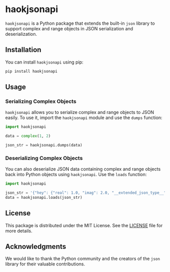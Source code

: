 # haokjsonapi

`haokjsonapi` is a Python package that extends the built-in `json` library to support complex and range objects in JSON serialization and deserialization.

## Installation

You can install `haokjsonapi` using pip:

```bash
pip install haokjsonapi
```

## Usage

### Serializing Complex Objects

`haokjsonapi` allows you to serialize complex and range objects to JSON easily. To use it, import the `haokjsonapi` module and use the `dumps` function:

```python
import haokjsonapi

data = complex(1, 2)

json_str = haokjsonapi.dumps(data)
```

### Deserializing Complex Objects

You can also deserialize JSON data containing complex and range objects back into Python objects using `haokjsonapi`. Use the `loads` function:

```python
import haokjsonapi

json_str = '{"hey": {"real": 1.0, "imag": 2.0, "__extended_json_type__": "complex"}, "there": {"start": 1, "stop": 10, "step": 3, "__extended_json_type__": "range"}, "73": false}'
data = haokjsonapi.loads(json_str)
```

## License

This package is distributed under the MIT License. See the [LICENSE](LICENSE) file for more details.

## Acknowledgments

We would like to thank the Python community and the creators of the `json` library for their valuable contributions.